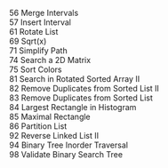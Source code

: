 56 Merge Intervals  
57 Insert Interval  
61 Rotate List  
69 Sqrt(x)  
71 Simplify Path  
74 Search a 2D Matrix  
75 Sort Colors  
81 Search in Rotated Sorted Array II  
82 Remove Duplicates from Sorted List II  
83 Remove Duplicates from Sorted List  
84 Largest Rectangle in Histogram  
85 Maximal Rectangle  
86 Partition List  
92 Reverse Linked List II  
94 Binary Tree Inorder Traversal  
98 Validate Binary Search Tree  